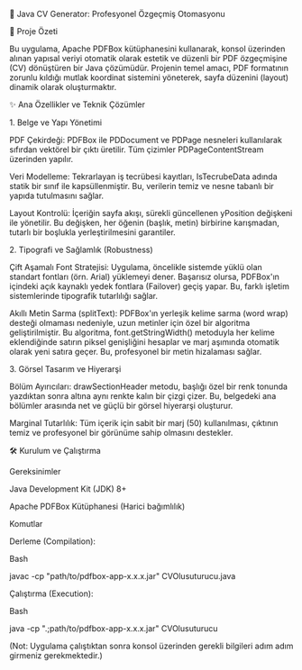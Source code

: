 📄 Java CV Generator: Profesyonel Özgeçmiş Otomasyonu

📝 Proje Özeti

Bu uygulama, Apache PDFBox kütüphanesini kullanarak, konsol üzerinden alınan yapısal veriyi otomatik olarak estetik ve düzenli bir PDF özgeçmişine (CV) dönüştüren bir Java çözümüdür. Projenin temel amacı, PDF formatının zorunlu kıldığı mutlak koordinat sistemini yöneterek, sayfa düzenini (layout) dinamik olarak oluşturmaktır.



✨ Ana Özellikler ve Teknik Çözümler

1\. Belge ve Yapı Yönetimi

PDF Çekirdeği: PDFBox ile PDDocument ve PDPage nesneleri kullanılarak sıfırdan vektörel bir çıktı üretilir. Tüm çizimler PDPageContentStream üzerinden yapılır.



Veri Modelleme: Tekrarlayan iş tecrübesi kayıtları, IsTecrubeData adında statik bir sınıf ile kapsüllenmiştir. Bu, verilerin temiz ve nesne tabanlı bir yapıda tutulmasını sağlar.



Layout Kontrolü: İçeriğin sayfa akışı, sürekli güncellenen yPosition değişkeni ile yönetilir. Bu değişken, her öğenin (başlık, metin) birbirine karışmadan, tutarlı bir boşlukla yerleştirilmesini garantiler.



2\. Tipografi ve Sağlamlık (Robustness)

Çift Aşamalı Font Stratejisi: Uygulama, öncelikle sistemde yüklü olan standart fontları (örn. Arial) yüklemeyi dener. Başarısız olursa, PDFBox'ın içindeki açık kaynaklı yedek fontlara (Failover) geçiş yapar. Bu, farklı işletim sistemlerinde tipografik tutarlılığı sağlar.



Akıllı Metin Sarma (splitText): PDFBox'ın yerleşik kelime sarma (word wrap) desteği olmaması nedeniyle, uzun metinler için özel bir algoritma geliştirilmiştir. Bu algoritma, font.getStringWidth() metoduyla her kelime eklendiğinde satırın piksel genişliğini hesaplar ve marj aşımında otomatik olarak yeni satıra geçer. Bu, profesyonel bir metin hizalaması sağlar.



3\. Görsel Tasarım ve Hiyerarşi

Bölüm Ayırıcıları: drawSectionHeader metodu, başlığı özel bir renk tonunda yazdıktan sonra altına aynı renkte kalın bir çizgi çizer. Bu, belgedeki ana bölümler arasında net ve güçlü bir görsel hiyerarşi oluşturur.



Marginal Tutarlılık: Tüm içerik için sabit bir marj (50) kullanılması, çıktının temiz ve profesyonel bir görünüme sahip olmasını destekler.



🛠️ Kurulum ve Çalıştırma

Gereksinimler

Java Development Kit (JDK) 8+



Apache PDFBox Kütüphanesi (Harici bağımlılık)



Komutlar

Derleme (Compilation):



Bash



javac -cp "path/to/pdfbox-app-x.x.x.jar" CVOlusuturucu.java

Çalıştırma (Execution):



Bash



java -cp ".;path/to/pdfbox-app-x.x.x.jar" CVOlusuturucu

(Not: Uygulama çalıştıktan sonra konsol üzerinden gerekli bilgileri adım adım girmeniz gerekmektedir.)

